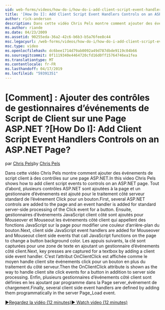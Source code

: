 ```yaml
---
uid: web-forms/videos/how-do-i/how-do-i-add-client-script-event-handlers-controls-on-an-aspnet-page
title: '[How Do I]: Add Client Script Event Handlers Controls on an ASP.NET Page? | Microsoft Docs'
author: rick-anderson
description: Dans cette vidéo Chris Pels montre comment ajouter des événements de script client à des contrôles sur une page ASP.NET. Tout d’abord, plusieurs contrôles ASP.NET sont ajoutés à la page et un e...
ms.author: riande
ms.date: 04/23/2009
ms.assetid: 90255eda-36a2-42c6-b6b3-b5a76fee8c44
msc.legacyurl: /web-forms/videos/how-do-i/how-do-i-add-client-script-event-handlers-controls-on-an-aspnet-page
msc.type: video
ms.openlocfilehash: dc6bee1714d79ab0092a49d787dbde9119c04b66
ms.sourcegitcommit: 0f1119340e4464720cfd16d0ff15764746ea1fea
ms.translationtype: MT
ms.contentlocale: fr-FR
ms.lasthandoff: 04/17/2019
ms.locfileid: "59391351"
---
```

# <a name="how-do-i-add-client-script-event-handlers-controls-on-an-aspnet-page"></a><span data-ttu-id="12140-103">[Comment] : Ajouter des contrôles de gestionnaires d’événements de Script de Client sur une Page ASP.NET ?</span><span class="sxs-lookup"><span data-stu-id="12140-103">[How Do I]: Add Client Script Event Handlers Controls on an ASP.NET Page?</span></span>

<span data-ttu-id="12140-104">par [Chris Pels](https://twitter.com/chrispels)</span><span class="sxs-lookup"><span data-stu-id="12140-104">by [Chris Pels](https://twitter.com/chrispels)</span></span>

<span data-ttu-id="12140-105">Dans cette vidéo Chris Pels montre comment ajouter des événements de script client à des contrôles sur une page ASP.NET.</span><span class="sxs-lookup"><span data-stu-id="12140-105">In this video Chris Pels shows how to add client script events to controls on an ASP.NET page.</span></span> <span data-ttu-id="12140-106">Tout d’abord, plusieurs contrôles ASP.NET sont ajoutées à la page et un gestionnaire d’événements est ajouté pour le traitement côté serveur standard de l’événement Click pour un bouton.</span><span class="sxs-lookup"><span data-stu-id="12140-106">First, several ASP.NET controls are added to the page and an event handler is added for standard server-side processing of the Click event for a button.</span></span> <span data-ttu-id="12140-107">Ensuite, gestionnaires d’événements JavaScript client côté sont ajoutés pour Mouseover et Mouseout les événements côté client qui appellent des fonctions JavaScript sur la page pour modifier une couleur d’arrière-plan du bouton.</span><span class="sxs-lookup"><span data-stu-id="12140-107">Next, client side JavaScript event handlers are added for Mouseover and Mouseout client side events that call JavaScript functions on the page to change a button background color.</span></span> <span data-ttu-id="12140-108">Les appuis suivants, la clé sont capturées pour une zone de texte en ajoutant un gestionnaire d’événements côté client.</span><span class="sxs-lookup"><span data-stu-id="12140-108">Next, key presses are captured for a textbox by adding a client side event handler.</span></span> <span data-ttu-id="12140-109">C’est l’attribut OnClientClick est affichée comme le moyen handle client site événements click pour un bouton en plus du traitement du côté serveur.</span><span class="sxs-lookup"><span data-stu-id="12140-109">Then the OnClientClick attribute is shown as the way to handle client site click events for a button in addition to server side processing.</span></span> <span data-ttu-id="12140-110">Enfin, plusieurs gestionnaires d’événements côté client sont définies en les ajoutant par programme dans la Page server\_événement de chargement.</span><span class="sxs-lookup"><span data-stu-id="12140-110">Finally, several client side event handlers are defined by adding them programmatically in the server Page\_Load event.</span></span>

[<span data-ttu-id="12140-111">&#9654;Regardez la vidéo (12 minutes)</span><span class="sxs-lookup"><span data-stu-id="12140-111">&#9654; Watch video (12 minutes)</span></span>](https://channel9.msdn.com/Blogs/ASP-NET-Site-Videos/how-do-i-add-client-script-event-handlers-controls-on-an-aspnet-page)

